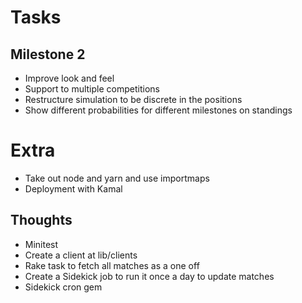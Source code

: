 # Tasks

## Milestone 2
- Improve look and feel
- Support to multiple competitions
- Restructure simulation to be discrete in the positions
- Show different probabilities for different milestones on standings

# Extra
- Take out node and yarn and use importmaps
- Deployment with Kamal

## Thoughts
- Minitest
- Create a client at lib/clients
- Rake task to fetch all matches as a one off
- Create a Sidekick job to run it once a day to update matches
- Sidekick cron gem
